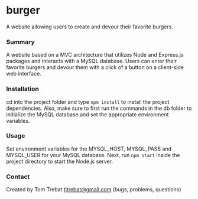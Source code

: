 # burger
A website allowing users to create and devour their favorite burgers.

### Summary
A website based on a MVC architecture that utilizes Node and Express.js packages and interacts with a MySQL database. Users can enter their favorite burgers and devour them with a click of a button on a client-side web interface.

### Installation

cd into the project folder and type `npm install` to install the project dependencies. Also, make sure to first run the commands in the db folder to initialize the MySQL database and set the appropriate environment variables.

### Usage

Set environment variables for the MYSQL_HOST, MYSQL_PASS and MYSQL_USER for your MySQL database. Next, run `npm start` inside the project directory to start the Node.js server.

### Contact

Created by Tom Trebat
tjtrebat@gmail.com (bugs, problems, questions)